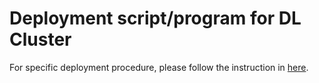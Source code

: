 # Deployment script/program for DL Cluster

For specific deployment procedure, please follow the instruction in [here](../../docs/deployment/Readme.md).


